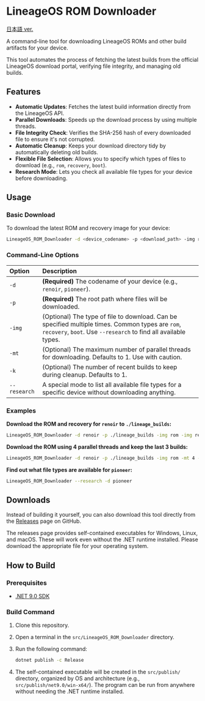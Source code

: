 # LineageOS ROM Downloader

[日本語 ver.](./README.md)

A command-line tool for downloading LineageOS ROMs and other build artifacts for your device.

This tool automates the process of fetching the latest builds from the official LineageOS download portal, verifying file integrity, and managing old builds.

## Features

- **Automatic Updates**: Fetches the latest build information directly from the LineageOS API.
- **Parallel Downloads**: Speeds up the download process by using multiple threads.
- **File Integrity Check**: Verifies the SHA-256 hash of every downloaded file to ensure it's not corrupted.
- **Automatic Cleanup**: Keeps your download directory tidy by automatically deleting old builds.
- **Flexible File Selection**: Allows you to specify which types of files to download (e.g., `rom`, `recovery`, `boot`).
- **Research Mode**: Lets you check all available file types for your device before downloading.

## Usage

### Basic Download

To download the latest ROM and recovery image for your device:

```bash
LineageOS_ROM_Downloader -d <device_codename> -p <download_path> -img rom -img recovery
```

### Command-Line Options

| Option       | Description                                                                                                                                                         |
| :----------- | :------------------------------------------------------------------------------------------------------------------------------------------------------------------ |
| `-d`         | **(Required)** The codename of your device (e.g., `renoir`, `pioneer`).                                                                                             |
| `-p`         | **(Required)** The root path where files will be downloaded.                                                                                                        |
| `-img`       | (Optional) The type of file to download. Can be specified multiple times. Common types are `rom`, `recovery`, `boot`. Use `--research` to find all available types. |
| `-mt`        | (Optional) The maximum number of parallel threads for downloading. Defaults to 1. Use with caution.                                                                 |
| `-k`         | (Optional) The number of recent builds to keep during cleanup. Defaults to 1.                                                                                       |
| `--research` | A special mode to list all available file types for a specific device without downloading anything.                                                                 |

### Examples

**Download the ROM and recovery for `renoir` to `./lineage_builds`:**
```bash
LineageOS_ROM_Downloader -d renoir -p ./lineage_builds -img rom -img recovery
```

**Download the ROM using 4 parallel threads and keep the last 3 builds:**
```bash
LineageOS_ROM_Downloader -d renoir -p ./lineage_builds -img rom -mt 4 -k 3
```

**Find out what file types are available for `pioneer`:**
```bash
LineageOS_ROM_Downloader --research -d pioneer
```

## Downloads

Instead of building it yourself, you can also download this tool directly from the [Releases](releases) page on GitHub.

The releases page provides self-contained executables for Windows, Linux, and macOS. These will work even without the .NET runtime installed. Please download the appropriate file for your operating system.

## How to Build

### Prerequisites

- [.NET 9.0 SDK](https://dotnet.microsoft.com/download/dotnet/9.0)

### Build Command

1.  Clone this repository.
2.  Open a terminal in the `src/LineageOS_ROM_Downloader` directory.
3.  Run the following command:

    ```bash
    dotnet publish -c Release
    ```

4.  The self-contained executable will be created in the `src/publish/` directory, organized by OS and architecture (e.g., `src/publish/net9.0/win-x64/`). The program can be run from anywhere without needing the .NET runtime installed.
